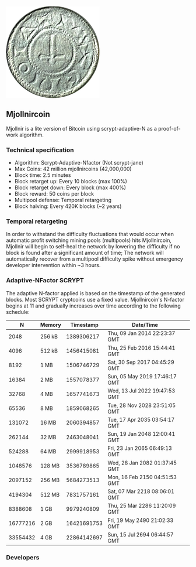 ![](/images/mjollnircoin.png)

## Mjollnircoin

Mjollnir is a lite version of Bitcoin using scrypt-adaptive-N as a proof-of-work algorithm.

### Technical specification

 - Algorithm: Scrypt-Adaptive-Nfactor (Not scrypt-jane)
 - Max Coins: 42 million mjollnircoins (42,000,000)
 - Block time: 2.5 minutes
 - Block retarget up: Every 10 blocks (max 100%)
 - Block retarget down: Every block (max 400%)
 - Block reward: 50 coins per block 
 - Multipool defense: Temporal retargeting
 - Block halving: Every 420K blocks (~2 years)
 
 
### Temporal retargeting
In order to withstand the difficulty fluctuations that would occur when automatic profit switching mining pools (multipools) hits Mjollnircoin, Mjollnir will begin to self-heal the network by lowering the difficulty if no block is found after a significant amount of time; The network will automatically recover from a multipool difficulty spike without emergency developer intervention within ~3 hours.
 
### Adaptive-NFactor SCRYPT

The adaptive N-factor applied is based on the timestamp of the generated blocks.
Most SCRYPT cryptcoins use a fixed value.
Mjollnircoin's N-factor begins at 11 and gradually increases over time according to the following schedule:
 
| N        | Memory | Timestamp   | Date/Time                     |   |
|----------|--------|-------------|-------------------------------|---|
| 2048     | 256 kB | 1389306217  | Thu, 09 Jan 2014 22:23:37 GMT |   |
| 4096     | 512 kB | 1456415081  | Thu, 25 Feb 2016 15:44:41 GMT |   |
| 8192     | 1 MB   | 1506746729  | Sat, 30 Sep 2017 04:45:29 GMT |   |
| 16384    | 2 MB   | 1557078377  | Sun, 05 May 2019 17:46:17 GMT |   |
| 32768    | 4 MB   | 1657741673  | Wed, 13 Jul 2022 19:47:53 GMT |   |
| 65536    | 8 MB   | 1859068265  | Tue, 28 Nov 2028 23:51:05 GMT |   |
| 131072   | 16 MB  | 2060394857  | Tue, 17 Apr 2035 03:54:17 GMT |   |
| 262144   | 32 MB  | 2463048041  | Sun, 19 Jan 2048 12:00:41 GMT |   |
| 524288   | 64 MB  | 2999918953  | Fri, 23 Jan 2065 06:49:13 GMT |   |
| 1048576  | 128 MB | 3536789865  | Wed, 28 Jan 2082 01:37:45 GMT |   |
| 2097152  | 256 MB | 5684273513  | Mon, 16 Feb 2150 04:51:53 GMT |   |
| 4194304  | 512 MB | 7831757161  | Sat, 07 Mar 2218 08:06:01 GMT |   |
| 8388608  | 1 GB   | 9979240809  | Thu, 25 Mar 2286 11:20:09 GMT |   |
| 16777216 | 2 GB   | 16421691753 | Fri, 19 May 2490 21:02:33 GMT |   |
| 33554432 | 4 GB   | 22864142697 | Sun, 15 Jul 2694 06:44:57 GMT |   |

### Developers




